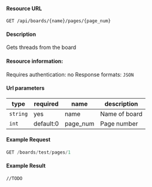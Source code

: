 #### Resource URL
`GET /api/boards/{name}/pages/{page_num}`

#### Description
  Gets threads from the board

#### Resource information:
  Requires authentication: no
  Response formats: `JSON`


#### Url parameters
| type     | required           | name                 | description
|----------|--------------------|----------------------|-------------
| `string` | yes                | name                 | Name of board
| `int`    | default:0          | page_num             | Page number


#### Example Request
```javascript
GET /boards/test/pages/1
```

#### Example Result
```
//TODO
```